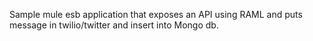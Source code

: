 Sample mule esb application that exposes an API using RAML and puts message in twilio/twitter and insert into Mongo db.
